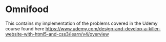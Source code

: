 # Omnifood 

This contains my implementation of the problems covered in the Udemy course found here https://www.udemy.com/design-and-develop-a-killer-website-with-html5-and-css3/learn/v4/overview